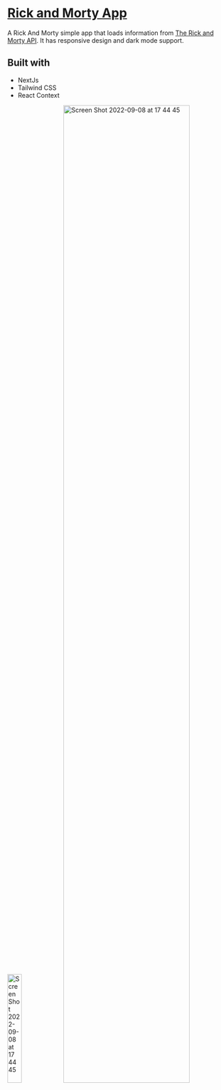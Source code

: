 # [Rick and Morty App](https://rick-and-morty-senaoz.vercel.app)

A Rick And Morty simple app that loads information from [The Rick and Morty API](https://rickandmortyapi.com). It has responsive design and dark mode support.

## Built with
* NextJs
* Tailwind CSS
* React Context

<img width="25%" alt="Screen Shot 2022-09-08 at 17 44 45" src="https://user-images.githubusercontent.com/66164676/189153623-a93d22cf-f14a-4397-a337-94e310127766.jpg"><img width="75%" alt="Screen Shot 2022-09-08 at 17 44 45" src="https://user-images.githubusercontent.com/66164676/189153637-20e9a9c0-21a4-4bdb-a7da-5e6d4f02e997.png">
